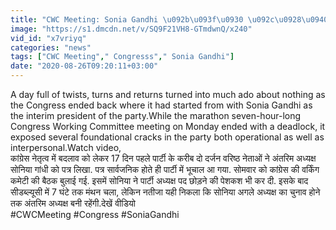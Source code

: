 ```yaml
---
title: "CWC Meeting: Sonia Gandhi \u092b\u093f\u0930 \u092c\u0928\u0940\u0902 \u0905\u0902\u0924\u0930\u093f\u092e \u0905\u0927\u094d\u092f\u0915\u094d\u0937, 7 \u0918\u0902\u091f\u0947 \u0915\u0940 \u092c\u0948\u0920\u0915 \u092e\u0947\u0902 \u0928\u0939\u0940\u0902 \u092c\u0928\u0940\u0902 \u092c\u093e\u0924 \u0935\u0928\u0907\u0902\u0921\u093f\u092f\u093e \u0939\u093f\u0902\u0926\u0940"
image: "https://s1.dmcdn.net/v/SQ9F21VH8-GTmdwnQ/x240"
vid_id: "x7vriyq"
categories: "news"
tags: ["CWC Meeting"," Congresss"," Sonia Gandhi"]
date: "2020-08-26T09:20:11+03:00"
---
```

A day full of twists, turns and returns turned into much ado about nothing as the Congress ended back where it had started from with Sonia Gandhi as the interim president of the party.While the marathon seven-hour-long Congress Working Committee meeting on Monday ended with a deadlock, it exposed several foundational cracks in the party both operational as well as interpersonal.Watch video,  <br>कांग्रेस नेतृत्व में बदलाव को लेकर 17 दिन पहले पार्टी के करीब दो दर्जन वरिष्ठ नेताओं ने अंतरिम अध्यक्ष सोनिया गांधी को पत्र लिखा. पत्र सार्वजनिक होते ही पार्टी में भूचाल आ गया. सोमवार को कांग्रेस की वर्किंग कमेटी की बैठक बुलाई गई. इसमें सोनिया ने पार्टी अध्यक्ष पद छोड़ने की पेशकश भी कर दी. इसके बाद सीडब्ल्यूसी में 7 घंटे तक मंथन चला, लेकिन नतीजा यही निकला कि सोनिया अगले अध्यक्ष का चुनाव होने तक अंतरिम अध्यक्ष बनी रहेंगी.देखें वीडियो  <br>#CWCMeeting #Congress #SoniaGandhi
